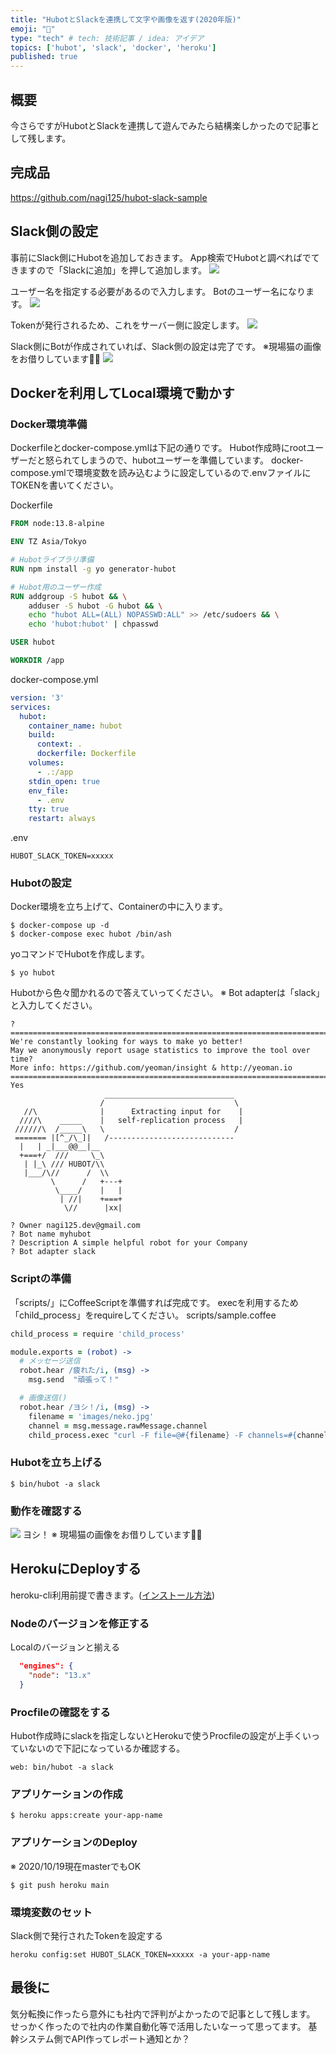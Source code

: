 ```yaml
---
title: "HubotとSlackを連携して文字や画像を返す(2020年版)"
emoji: "🤖"
type: "tech" # tech: 技術記事 / idea: アイデア
topics: ['hubot', 'slack', 'docker', 'heroku']
published: true
---
```


## 概要
今さらですがHubotとSlackを連携して遊んでみたら結構楽しかったので記事として残します。

## 完成品
https://github.com/nagi125/hubot-slack-sample

## Slack側の設定
事前にSlack側にHubotを追加しておきます。
App検索でHubotと調べればでてきますので「Slackに追加」を押して追加します。
![](https://storage.googleapis.com/zenn-user-upload/vi7ruqcc6oqrxexc3gs778ve2xx3)

ユーザー名を指定する必要があるので入力します。
Botのユーザー名になります。
![](https://storage.googleapis.com/zenn-user-upload/6dh33hhk9exhshiz0yunxqud2j6e)

Tokenが発行されるため、これをサーバー側に設定します。
![](https://storage.googleapis.com/zenn-user-upload/ypc3hpy0xl1d2zrrnzn4rcph99q3)

Slack側にBotが作成されていれば、Slack側の設定は完了です。
※現場猫の画像をお借りしています🙇‍♂️
![](https://storage.googleapis.com/zenn-user-upload/ivn4j1gu48dwfa1mn4i2tb60tfl2)

## Dockerを利用してLocal環境で動かす
### Docker環境準備
Dockerfileとdocker-compose.ymlは下記の通りです。
Hubot作成時にrootユーザーだと怒られてしまうので、hubotユーザーを準備しています。
docker-compose.ymlで環境変数を読み込むように設定しているので.envファイルにTOKENを書いてください。

Dockerfile
```dockerfile
FROM node:13.8-alpine

ENV TZ Asia/Tokyo

# Hubotライブラリ準備
RUN npm install -g yo generator-hubot

# Hubot用のユーザー作成
RUN addgroup -S hubot && \
    adduser -S hubot -G hubot && \
    echo "hubot ALL=(ALL) NOPASSWD:ALL" >> /etc/sudoers && \
    echo 'hubot:hubot' | chpasswd

USER hubot

WORKDIR /app
```

docker-compose.yml
```yml
version: '3'
services:
  hubot:
    container_name: hubot
    build:
      context: .
      dockerfile: Dockerfile
    volumes:
      - .:/app
    stdin_open: true
    env_file:
      - .env
    tty: true
    restart: always
```

.env
```
HUBOT_SLACK_TOKEN=xxxxx
```

### Hubotの設定
Docker環境を立ち上げて、Containerの中に入ります。
```
$ docker-compose up -d
$ docker-compose exec hubot /bin/ash
```

yoコマンドでHubotを作成します。
```
$ yo hubot
```

Hubotから色々聞かれるので答えていってください。
※ Bot adapterは「slack」と入力してください。
```
? ==========================================================================
We're constantly looking for ways to make yo better!
May we anonymously report usage statistics to improve the tool over time?
More info: https://github.com/yeoman/insight & http://yeoman.io
========================================================================== Yes
                     _____________________________
                    /                             \
   //\              |      Extracting input for    |
  ////\    _____    |   self-replication process   |
 //////\  /_____\   \                             /
 ======= |[^_/\_]|   /----------------------------
  |   | _|___@@__|__
  +===+/  ///     \_\
   | |_\ /// HUBOT/\\
   |___/\//      /  \\
         \      /   +---+
          \____/    |   |
           | //|    +===+
            \//      |xx|

? Owner nagi125.dev@gmail.com
? Bot name myhubot
? Description A simple helpful robot for your Company
? Bot adapter slack
```

### Scriptの準備
「scripts/」にCoffeeScriptを準備すれば完成です。
execを利用するため「child_process」をrequireしてください。
scripts/sample.coffee

```coffee
child_process = require 'child_process'

module.exports = (robot) ->
  # メッセージ送信
  robot.hear /疲れた/i, (msg) ->
    msg.send  "頑張って！"

  # 画像送信()
  robot.hear /ヨシ！/i, (msg) ->
    filename = 'images/neko.jpg'
    channel = msg.message.rawMessage.channel
    child_process.exec "curl -F file=@#{filename} -F channels=#{channel} -F token=#{process.env.HUBOT_SLACK_TOKEN} https://slack.com/api/files.upload"
```

### Hubotを立ち上げる
```
$ bin/hubot -a slack
```

### 動作を確認する
![](https://storage.googleapis.com/zenn-user-upload/vbe7wcntgk284fa7wuuhb1cq6cbj)
ヨシ！
※ 現場猫の画像をお借りしています🙇‍♂️

## HerokuにDeployする
heroku-cli利用前提で書きます。([インストール方法](https://devcenter.heroku.com/articles/heroku-cli))

### Nodeのバージョンを修正する
Localのバージョンと揃える
```json
  "engines": {
    "node": "13.x"
  }
```

### Procfileの確認をする
Hubot作成時にslackを指定しないとHerokuで使うProcfileの設定が上手くいっていないので下記になっているか確認する。
```
web: bin/hubot -a slack
```

### アプリケーションの作成
```
$ heroku apps:create your-app-name
```

### アプリケーションのDeploy
※ 2020/10/19現在masterでもOK
```
$ git push heroku main
```

### 環境変数のセット
Slack側で発行されたTokenを設定する
```
heroku config:set HUBOT_SLACK_TOKEN=xxxxx -a your-app-name
```

## 最後に
気分転換に作ったら意外にも社内で評判がよかったので記事として残します。
せっかく作ったので社内の作業自動化等で活用したいなーって思ってます。
基幹システム側でAPI作ってレポート通知とか？
